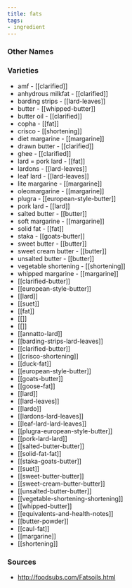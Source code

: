 ```yaml
---
title: fats
tags:
- ingredient
---
```



### Other Names


### Varieties

* amf - [[clarified]]
* anhydrous milkfat - [[clarified]]
* barding strips - [[lard-leaves]]
* butter - [[whipped-butter]]
* butter oil - [[clarified]]
* copha - [[fat]]
* crisco - [[shortening]]
* diet margarine - [[margarine]]
* drawn butter - [[clarified]]
* ghee - [[clarified]]
* lard = pork lard - [[fat]]
* lardons - [[lard-leaves]]
* leaf lard - [[lard-leaves]]
* lite margarine - [[margarine]]
* oleomargarine - [[margarine]]
* plugra - [[european-style-butter]]
* pork lard - [[lard]]
* salted butter - [[butter]]
* soft margarine - [[margarine]]
* solid fat - [[fat]]
* staka - [[goats-butter]]
* sweet butter - [[butter]]
* sweet cream butter - [[butter]]
* unsalted butter - [[butter]]
* vegetable shortening - [[shortening]]
* whipped margarine - [[margarine]]
* [[clarified-butter]]
* [[european-style-butter]]
* [[lard]]
* [[suet]]
* [[fat]]
* [[]]
* [[]]
* [[annatto-lard]]
* [[barding-strips-lard-leaves]]
* [[clarified-butter]]
* [[crisco-shortening]]
* [[duck-fat]]
* [[european-style-butter]]
* [[goats-butter]]
* [[goose-fat]]
* [[lard]]
* [[lard-leaves]]
* [[lardo]]
* [[lardons-lard-leaves]]
* [[leaf-lard-lard-leaves]]
* [[plugra-european-style-butter]]
* [[pork-lard-lard]]
* [[salted-butter-butter]]
* [[solid-fat-fat]]
* [[staka-goats-butter]]
* [[suet]]
* [[sweet-butter-butter]]
* [[sweet-cream-butter-butter]]
* [[unsalted-butter-butter]]
* [[vegetable-shortening-shortening]]
* [[whipped-butter]]
* [[equivalents-and-health-notes]]
* [[butter-powder]]
* [[caul-fat]]
* [[margarine]]
* [[shortening]]

### Sources
* http://foodsubs.com/Fatsoils.html
